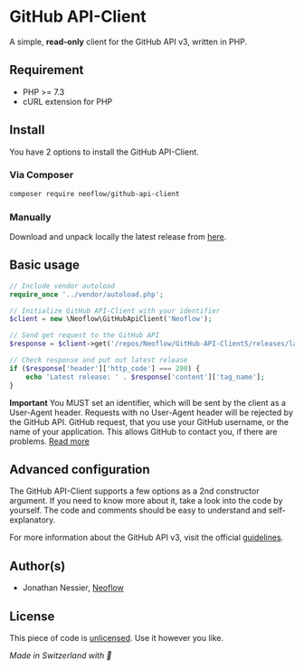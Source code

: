 # GitHub API-Client
A simple, **read-only** client for the GitHub API v3, written in PHP.

## Requirement
* PHP >= 7.3
* cURL extension for PHP

## Install
You have 2 options to install the GitHub API-Client.

### Via Composer
```bash
composer require neoflow/github-api-client
```

### Manually
Download and unpack locally the latest release from [here](https://github.com/Neoflow/GitHub-API-Client/releases).

## Basic usage
```php
// Include vendor autoload
require_once '../vendor/autoload.php';

// Initialize GitHub API-Client with your identifier
$client = new \Neoflow\GitHubApiClient('Neoflow');

// Send get request to the GitHub API
$response = $client->get('/repos/Neoflow/GitHub-API-ClientS/releases/latest');

// Check response and put out latest release
if ($response['header']['http_code'] === 200) {
    echo 'Latest release: ' . $response['content']['tag_name'];
}
```
**Important** You MUST set an identifier, which will be sent by the client as a User-Agent header. Requests with no 
User-Agent header will be rejected by the GitHub API. GitHub request, that you use your GitHub username, or the name of 
your application. This allows GitHub to contact you, if there are problems. [Read more](https://developer.github.com/v3/#user-agent-required)

## Advanced configuration
The GitHub API-Client supports a few options as a 2nd constructor argument. If you need to know more about it, take a 
look into the code by yourself. The code and  comments should be easy to understand and self-explanatory.

For more information about the GitHub API v3, visit the official [guidelines](https://developer.github.com/v3/).

## Author(s)
* Jonathan Nessier, [Neoflow](https://www.neoflow.ch)

## License
This piece of code is [unlicensed](https://github.com/Neoflow/GitHub-API-Client/blob/master/LICENSE). Use it however you like. 

*Made in Switzerland with :cheese:*